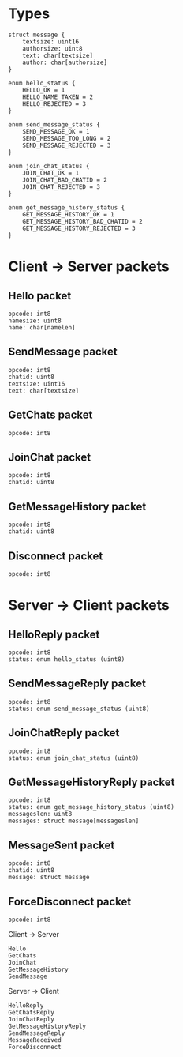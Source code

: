 # Types
```
struct message {
	textsize: uint16
	authorsize: uint8
	text: char[textsize]
	author: char[authorsize]
}
```

```
enum hello_status {
	HELLO_OK = 1
	HELLO_NAME_TAKEN = 2
	HELLO_REJECTED = 3
}
```

```
enum send_message_status {
	SEND_MESSAGE_OK = 1
	SEND_MESSAGE_TOO_LONG = 2
	SEND_MESSAGE_REJECTED = 3
}
```

```
enum join_chat_status {
	JOIN_CHAT_OK = 1
	JOIN_CHAT_BAD_CHATID = 2
	JOIN_CHAT_REJECTED = 3
}
```

```
enum get_message_history_status {
	GET_MESSAGE_HISTORY_OK = 1
	GET_MESSAGE_HISTORY_BAD_CHATID = 2
	GET_MESSAGE_HISTORY_REJECTED = 3
}
```

# Client -> Server packets

## Hello packet
```
opcode: int8
namesize: uint8
name: char[namelen]
```
## SendMessage packet
```
opcode: int8
chatid: uint8
textsize: uint16
text: char[textsize]
```

## GetChats packet
```
opcode: int8
```

## JoinChat packet
```
opcode: int8
chatid: uint8
```

## GetMessageHistory packet
```
opcode: int8
chatid: uint8
```

## Disconnect packet
```
opcode: int8
```

# Server -> Client packets

## HelloReply packet
```
opcode: int8
status: enum hello_status (uint8)
```

## SendMessageReply packet
```
opcode: int8
status: enum send_message_status (uint8)
```

## JoinChatReply packet
```
opcode: int8
status: enum join_chat_status (uint8)
```

## GetMessageHistoryReply packet
```
opcode: int8
status: enum get_message_history_status (uint8)
messageslen: uint8
messages: struct message[messageslen]
```

## MessageSent packet
```
opcode: int8
chatid: uint8
message: struct message
```

## ForceDisconnect packet
```
opcode: int8
```





Client -> Server
```
Hello
GetChats
JoinChat
GetMessageHistory
SendMessage
```

Server -> Client
```
HelloReply
GetChatsReply
JoinChatReply
GetMessageHistoryReply
SendMessageReply
MessageReceived
ForceDisconnect
```
